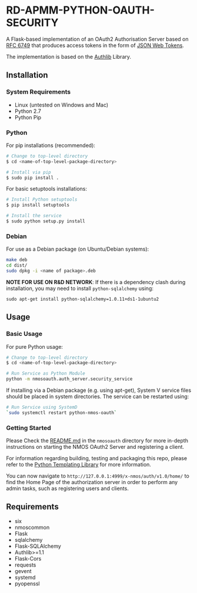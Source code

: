 <!---NAME--->
# RD-APMM-PYTHON-OAUTH-SECURITY
<!---/NAME--->

A Flask-based implementation of an OAuth2 Authorisation Server
based on [RFC 6749](https://tools.ietf.org/html/rfc6749) that produces
access tokens in the form of [JSON Web Tokens](https://tools.ietf.org/html/rfc7519).

The implementation is based on the [Authlib](https://authlib.org/) Library.

## Installation

### System Requirements

*   Linux (untested on Windows and Mac)
*   Python 2.7
*   Python Pip

### Python

For pip installations (recommended):

```bash
# Change to top-level directory
$ cd <name-of-top-level-package-directory>

# Install via pip
$ sudo pip install .
```

For basic setuptools installations:

```bash
# Install Python setuptools
$ pip install setuptools

# Install the service
$ sudo python setup.py install
```

### Debian

For use as a Debian package (on Ubuntu/Debian systems):

```bash
make deb
cd dist/
sudo dpkg -i <name of package>.deb
```

**NOTE FOR USE ON R&D NETWORK**: If there is a dependency clash during installation, you may need to install `python-sqlalchemy` using:

`sudo apt-get install python-sqlalchemy=1.0.11+ds1-1ubuntu2`


## Usage

### Basic Usage

For pure Python usage:

```bash
# Change to top-level directory
$ cd <name-of-top-level-package-directory>

# Run Service as Python Module
python -m nmosoauth.auth_server.security_service
```
If installing via a Debian package (e.g. using apt-get), System V service files should be placed in system directories. The service can be restarted using:

```bash
# Run Service using SystemD
`sudo systemctl restart python-nmos-oauth`
```

### Getting Started

Please Check the [README.md](https://github.com/bbc/rd-apmm-python-oauth/tree/master/nmosoauth) in the `nmosoauth` directory for more in-depth instructions on starting the NMOS OAuth2 Server and registering a client.

For information regarding building, testing and packaging this repo, please refer to the [Python Templating Library](https://github.com/bbc/rd-apmm-python-lib-template) for more information.

You can now navigate to `http://127.0.0.1:4999/x-nmos/auth/v1.0/home/` to find the Home Page of the authorization server in order to perform any admin tasks, such as registering users and clients.

## Requirements

* six
* nmoscommon
* Flask
* sqlalchemy
* Flask-SQLAlchemy
* Authlib>=1.1
* Flask-Cors
* requests
* gevent
* systemd
* pyopenssl

